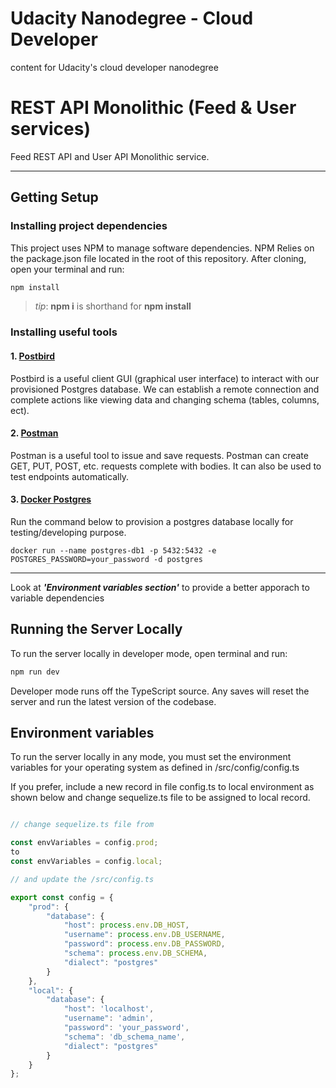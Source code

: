 # Udacity Nanodegree - Cloud Developer
content for Udacity's cloud developer nanodegree

# REST API Monolithic (Feed & User services)

Feed REST API and User API Monolithic service.

***
## Getting Setup

### Installing project dependencies

This project uses NPM to manage software dependencies. NPM Relies on the package.json file located in the root of this repository. After cloning, open your terminal and run:
```bash
npm install
```
>_tip_: **npm i** is shorthand for **npm install**


### Installing useful tools
#### 1. [Postbird](https://github.com/paxa/postbird)
Postbird is a useful client GUI (graphical user interface) to interact with our provisioned Postgres database. We can establish a remote connection and complete actions like viewing data and changing schema (tables, columns, ect).

#### 2. [Postman](https://www.getpostman.com/downloads/)
Postman is a useful tool to issue and save requests. Postman can create GET, PUT, POST, etc. requests complete with bodies. It can also be used to test endpoints automatically.

#### 3. [Docker Postgres](https://hub.docker.com/_/postgres)
Run the command below to provision a postgres database locally for testing/developing purpose.

```docker run --name postgres-db1 -p 5432:5432 -e POSTGRES_PASSWORD=your_password -d postgres```
***

Look at _**'Environment variables section'**_ to provide a better apporach to variable dependencies

## Running the Server Locally
To run the server locally in developer mode, open terminal and run:
```bash
npm run dev
```

Developer mode runs off the TypeScript source. Any saves will reset the server and run the latest version of the codebase. 

## Environment variables
To run the server locally in any mode, you must set the environment variables for your operating system as defined in /src/config/config.ts

If you prefer, include a new record in file config.ts to local environment as shown below and change sequelize.ts file to be assigned to local record.


``` typescript

// change sequelize.ts file from

const envVariables = config.prod;
to 
const envVariables = config.local;

// and update the /src/config.ts

export const config = {
    "prod": {
        "database": {
            "host": process.env.DB_HOST,
            "username": process.env.DB_USERNAME,
            "password": process.env.DB_PASSWORD,
            "schema": process.env.DB_SCHEMA,
            "dialect": "postgres"
        }
    },
    "local": {
        "database": {
            "host": 'localhost',
            "username": 'admin',
            "password": 'your_password',
            "schema": 'db_schema_name',
            "dialect": "postgres"
        }
    }
};
```
